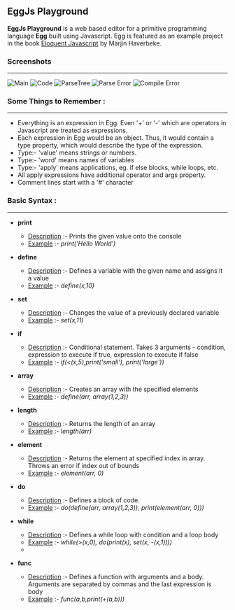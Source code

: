 ## EggJs Playground 
**EggJs Playground** is a web based editor for a primitive programming language **Egg** built using Javascript. Egg is featured as an example project in the book  [Eloquent Javascript](https://eloquentjavascript.net/12_language.html)  by Marjin Haverbeke.


### Screenshots 
---
![Main](https://github.com/Krystal-G/EggJs-Playground/assets/76404613/a4716ba8-1e65-470a-b772-8d5721de9ff0)
![Code](https://github.com/Krystal-G/EggJs-Playground/assets/76404613/a0181e3d-c6c4-4035-af4d-3cd9c029cf73)
![ParseTree](https://github.com/Krystal-G/EggJs-Playground/assets/76404613/d42df315-fa38-49a0-a3de-676ff5550ac0)
![Parse Error](https://github.com/Krystal-G/EggJs-Playground/assets/76404613/b39ca5e8-5e9d-4dc2-986e-c16db112a6a9)
![Compile Error](https://github.com/Krystal-G/EggJs-Playground/assets/76404613/2806bda7-7f9e-4fcc-8768-bf275689240e)




### Some Things to Remember :
---
* Everything is an expression in Egg. Even '+' or '-' which are operators in Javascript are treated as expressions.
* Each expression in Egg would be an object. Thus, it would contain a type property, which would describe the type of the expression.
* Type:- 'value' means strings or numbers.
* Type:- 'word' means names of variables
* Type:- 'apply' means applications, eg. if else blocks, while loops, etc.
* All apply expressions have additional operator and args property.
* Comment lines start with a '#' character

### Basic Syntax :
--- 
* **print**
	* <ins>Description</ins>  :-  Prints the given value onto the console
	* <ins>Example</ins> :-  _print('Hello World')_

* **define**
	* <ins>Description</ins>  :-  Defines a variable with the given name and assigns it a value
	* <ins>Example</ins>  :-  _define(x,10)_

* **set**
	* <ins>Description</ins>  :-  Changes the value of a previously declared variable
	* <ins>Example</ins>  :-  _set(x,11)_

* **if**
	* <ins>Description</ins> :-  Conditional statement. Takes 3 arguments - condition, expression to execute if true, expression to execute if false
	* <ins>Example</ins>  :-  _if(<(x,5),print('small'), print('large'))_

* **array**
	* <ins>Description</ins>  :-  Creates an array with the specified elements
	* <ins>Example</ins>  :-  _define(arr, array(1,2,3))_

* **length**
	* <ins>Description</ins>  :-  Returns the length of an array
	* <ins>Example</ins>  :-  _length(arr)_

* **element**
	* <ins>Description</ins>  :-  Returns the element at specified index in array. Throws an error if index out of bounds
	* <ins>Example</ins>  :-  _element(arr, 0)_

* **do**
	* <ins>Description</ins>  :-  Defines a block of code.
	* <ins>Example</ins>  :-  _do(define(arr, array(1,2,3)), print(element(arr, 0)))_

* **while**
	* <ins>Description</ins> :-  Defines a while loop with condition and a loop body
	* <ins>Example</ins>  :-  _while(>(x,0), do(print(x), set(x, -(x,1))))_
	* 
* **func**
	* <ins>Description</ins>  :-  Defines a function with arguments and a body. Arguments are separated by commas and the last expression is body
	* <ins>Example</ins>  :-  _func(a,b,print(+(a,b)))_


<!-- # Getting Started with Create React App -->
<!---->
<!-- This project was bootstrapped with [Create React App](https://github.com/facebook/create-react-app). -->
<!---->
<!-- ## Available Scripts -->
<!---->
<!-- In the project directory, you can run: -->
<!---->
<!-- ### `npm start` -->
<!---->
<!-- Runs the app in the development mode.\ -->
<!-- Open [http://localhost:3000](http://localhost:3000) to view it in your browser. -->
<!---->
<!-- The page will reload when you make changes.\ -->
<!-- You may also see any lint errors in the console. -->
<!---->
<!-- ### `npm test` -->
<!---->
<!-- Launches the test runner in the interactive watch mode.\ -->
<!-- See the section about [running tests](https://facebook.github.io/create-react-app/docs/running-tests) for more information. -->
<!---->
<!-- ### `npm run build` -->
<!---->
<!-- Builds the app for production to the `build` folder.\ -->
<!-- It correctly bundles React in production mode and optimizes the build for the best performance. -->
<!---->
<!-- The build is minified and the filenames include the hashes.\ -->
<!-- Your app is ready to be deployed! -->
<!---->
<!-- See the section about [deployment](https://facebook.github.io/create-react-app/docs/deployment) for more information. -->
<!---->
<!-- ### `npm run eject` -->
<!---->
<!-- **Note: this is a one-way operation. Once you `eject`, you can't go back!** -->
<!---->
<!-- If you aren't satisfied with the build tool and configuration choices, you can `eject` at any time. This command will remove the single build dependency from your project. -->
<!---->
<!-- Instead, it will copy all the configuration files and the transitive dependencies (webpack, Babel, ESLint, etc) right into your project so you have full control over them. All of the commands except `eject` will still work, but they will point to the copied scripts so you can tweak them. At this point you're on your own. -->
<!---->
<!-- You don't have to ever use `eject`. The curated feature set is suitable for small and middle deployments, and you shouldn't feel obligated to use this feature. However we understand that this tool wouldn't be useful if you couldn't customize it when you are ready for it. -->
<!---->
<!-- ## Learn More -->
<!---->
<!-- You can learn more in the [Create React App documentation](https://facebook.github.io/create-react-app/docs/getting-started). -->
<!---->
<!-- To learn React, check out the [React documentation](https://reactjs.org/). -->
<!---->
<!-- ### Code Splitting -->
<!---->
<!-- This section has moved here: [https://facebook.github.io/create-react-app/docs/code-splitting](https://facebook.github.io/create-react-app/docs/code-splitting) -->
<!---->
<!-- ### Analyzing the Bundle Size -->
<!---->
<!-- This section has moved here: [https://facebook.github.io/create-react-app/docs/analyzing-the-bundle-size](https://facebook.github.io/create-react-app/docs/analyzing-the-bundle-size) -->
<!---->
<!-- ### Making a Progressive Web App -->
<!---->
<!-- This section has moved here: [https://facebook.github.io/create-react-app/docs/making-a-progressive-web-app](https://facebook.github.io/create-react-app/docs/making-a-progressive-web-app) -->
<!---->
<!-- ### Advanced Configuration -->
<!---->
<!-- This section has moved here: [https://facebook.github.io/create-react-app/docs/advanced-configuration](https://facebook.github.io/create-react-app/docs/advanced-configuration) -->
<!---->
<!-- ### Deployment -->
<!---->
<!-- This section has moved here: [https://facebook.github.io/create-react-app/docs/deployment](https://facebook.github.io/create-react-app/docs/deployment) -->
<!---->
<!-- ### `npm run build` fails to minify -->
<!---->
<!-- This section has moved here: [https://facebook.github.io/create-react-app/docs/troubleshooting#npm-run-build-fails-to-minify](https://facebook.github.io/create-react-app/docs/troubleshooting#npm-run-build-fails-to-minify) -->
